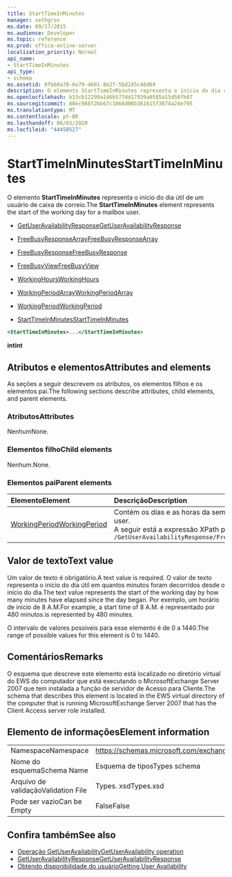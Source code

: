 ```yaml
---
title: StartTimeInMinutes
manager: sethgros
ms.date: 09/17/2015
ms.audience: Developer
ms.topic: reference
ms.prod: office-online-server
localization_priority: Normal
api_name:
- StartTimeInMinutes
api_type:
- schema
ms.assetid: 0fb60a78-6e79-4601-8e2f-5bd245c46d69
description: O elemento StartTimeInMinutes representa o início do dia útil de um usuário de caixa de correio.
ms.openlocfilehash: b33cb12299a146b577dd17939a0585a15d50fb07
ms.sourcegitcommit: 88ec988f2bb67c1866d06b361615f3674a24e795
ms.translationtype: MT
ms.contentlocale: pt-BR
ms.lasthandoff: 06/03/2020
ms.locfileid: "44458527"
---
```

# <a name="starttimeinminutes"></a><span data-ttu-id="6ae51-103">StartTimeInMinutes</span><span class="sxs-lookup"><span data-stu-id="6ae51-103">StartTimeInMinutes</span></span>

<span data-ttu-id="6ae51-104">O elemento **StartTimeInMinutes** representa o início do dia útil de um usuário de caixa de correio.</span><span class="sxs-lookup"><span data-stu-id="6ae51-104">The **StartTimeInMinutes** element represents the start of the working day for a mailbox user.</span></span> 
  
- [<span data-ttu-id="6ae51-105">GetUserAvailabilityResponse</span><span class="sxs-lookup"><span data-stu-id="6ae51-105">GetUserAvailabilityResponse</span></span>](getuseravailabilityresponse.md)
  
- [<span data-ttu-id="6ae51-106">FreeBusyResponseArray</span><span class="sxs-lookup"><span data-stu-id="6ae51-106">FreeBusyResponseArray</span></span>](freebusyresponsearray.md)
  
- [<span data-ttu-id="6ae51-107">FreeBusyResponse</span><span class="sxs-lookup"><span data-stu-id="6ae51-107">FreeBusyResponse</span></span>](freebusyresponse.md)
  
- [<span data-ttu-id="6ae51-108">FreeBusyView</span><span class="sxs-lookup"><span data-stu-id="6ae51-108">FreeBusyView</span></span>](freebusyview.md)
  
- [<span data-ttu-id="6ae51-109">WorkingHours</span><span class="sxs-lookup"><span data-stu-id="6ae51-109">WorkingHours</span></span>](workinghours-ex15websvcsotherref.md)
  
- [<span data-ttu-id="6ae51-110">WorkingPeriodArray</span><span class="sxs-lookup"><span data-stu-id="6ae51-110">WorkingPeriodArray</span></span>](workingperiodarray.md)
  
- [<span data-ttu-id="6ae51-111">WorkingPeriod</span><span class="sxs-lookup"><span data-stu-id="6ae51-111">WorkingPeriod</span></span>](workingperiod.md)
  
- [<span data-ttu-id="6ae51-112">StartTimeInMinutes</span><span class="sxs-lookup"><span data-stu-id="6ae51-112">StartTimeInMinutes</span></span>](starttimeinminutes.md)
  
```xml
<StartTimeInMinutes>...</StartTimeInMinutes>
```

<span data-ttu-id="6ae51-113">**int**</span><span class="sxs-lookup"><span data-stu-id="6ae51-113">**int**</span></span>

## <a name="attributes-and-elements"></a><span data-ttu-id="6ae51-114">Atributos e elementos</span><span class="sxs-lookup"><span data-stu-id="6ae51-114">Attributes and elements</span></span>

<span data-ttu-id="6ae51-115">As seções a seguir descrevem os atributos, os elementos filhos e os elementos pai.</span><span class="sxs-lookup"><span data-stu-id="6ae51-115">The following sections describe attributes, child elements, and parent elements.</span></span>
  
### <a name="attributes"></a><span data-ttu-id="6ae51-116">Atributos</span><span class="sxs-lookup"><span data-stu-id="6ae51-116">Attributes</span></span>

<span data-ttu-id="6ae51-117">Nenhum</span><span class="sxs-lookup"><span data-stu-id="6ae51-117">None.</span></span>
  
### <a name="child-elements"></a><span data-ttu-id="6ae51-118">Elementos filho</span><span class="sxs-lookup"><span data-stu-id="6ae51-118">Child elements</span></span>

<span data-ttu-id="6ae51-119">Nenhum.</span><span class="sxs-lookup"><span data-stu-id="6ae51-119">None.</span></span>
  
### <a name="parent-elements"></a><span data-ttu-id="6ae51-120">Elementos pai</span><span class="sxs-lookup"><span data-stu-id="6ae51-120">Parent elements</span></span>

|<span data-ttu-id="6ae51-121">**Elemento**</span><span class="sxs-lookup"><span data-stu-id="6ae51-121">**Element**</span></span>|<span data-ttu-id="6ae51-122">**Descrição**</span><span class="sxs-lookup"><span data-stu-id="6ae51-122">**Description**</span></span>|
|:-----|:-----|
|[<span data-ttu-id="6ae51-123">WorkingPeriod</span><span class="sxs-lookup"><span data-stu-id="6ae51-123">WorkingPeriod</span></span>](workingperiod.md) <br/> |<span data-ttu-id="6ae51-124">Contém os dias e as horas da semana de trabalho do usuário da caixa de correio.</span><span class="sxs-lookup"><span data-stu-id="6ae51-124">Contains the work week days and hours of the mailbox user.</span></span>  <br/> <span data-ttu-id="6ae51-125">A seguir está a expressão XPath para este elemento:</span><span class="sxs-lookup"><span data-stu-id="6ae51-125">The following is the XPath expression to this element:</span></span>  <br/>  `/GetUserAvailabilityResponse/FreeBusyResponseArray/FreeBusyResponse/FreeBusyView/WorkingHours/WorkingPeriodArray/WorkingPeriod` <br/> |
   
## <a name="text-value"></a><span data-ttu-id="6ae51-126">Valor de texto</span><span class="sxs-lookup"><span data-stu-id="6ae51-126">Text value</span></span>

<span data-ttu-id="6ae51-127">Um valor de texto é obrigatório.</span><span class="sxs-lookup"><span data-stu-id="6ae51-127">A text value is required.</span></span> <span data-ttu-id="6ae51-128">O valor de texto representa o início do dia útil em quantos minutos foram decorridos desde o início do dia.</span><span class="sxs-lookup"><span data-stu-id="6ae51-128">The text value represents the start of the working day by how many minutes have elapsed since the day began.</span></span> <span data-ttu-id="6ae51-129">Por exemplo, um horário de início de 8 A.M.</span><span class="sxs-lookup"><span data-stu-id="6ae51-129">For example, a start time of 8 A.M.</span></span> <span data-ttu-id="6ae51-130">é representado por 480 minutos.</span><span class="sxs-lookup"><span data-stu-id="6ae51-130">is represented by 480 minutes.</span></span>
  
<span data-ttu-id="6ae51-131">O intervalo de valores possíveis para esse elemento é de 0 a 1440.</span><span class="sxs-lookup"><span data-stu-id="6ae51-131">The range of possible values for this element is 0 to 1440.</span></span>
  
## <a name="remarks"></a><span data-ttu-id="6ae51-132">Comentários</span><span class="sxs-lookup"><span data-stu-id="6ae51-132">Remarks</span></span>

<span data-ttu-id="6ae51-133">O esquema que descreve este elemento está localizado no diretório virtual do EWS do computador que está executando o MicrosoftExchange Server 2007 que tem instalada a função de servidor de Acesso para Cliente.</span><span class="sxs-lookup"><span data-stu-id="6ae51-133">The schema that describes this element is located in the EWS virtual directory of the computer that is running MicrosoftExchange Server 2007 that has the Client Access server role installed.</span></span>
  
## <a name="element-information"></a><span data-ttu-id="6ae51-134">Elemento de informações</span><span class="sxs-lookup"><span data-stu-id="6ae51-134">Element information</span></span>

|||
|:-----|:-----|
|<span data-ttu-id="6ae51-135">Namespace</span><span class="sxs-lookup"><span data-stu-id="6ae51-135">Namespace</span></span>  <br/> |https://schemas.microsoft.com/exchange/services/2006/types  <br/> |
|<span data-ttu-id="6ae51-136">Nome do esquema</span><span class="sxs-lookup"><span data-stu-id="6ae51-136">Schema Name</span></span>  <br/> |<span data-ttu-id="6ae51-137">Esquema de tipos</span><span class="sxs-lookup"><span data-stu-id="6ae51-137">Types schema</span></span>  <br/> |
|<span data-ttu-id="6ae51-138">Arquivo de validação</span><span class="sxs-lookup"><span data-stu-id="6ae51-138">Validation File</span></span>  <br/> |<span data-ttu-id="6ae51-139">Types. xsd</span><span class="sxs-lookup"><span data-stu-id="6ae51-139">Types.xsd</span></span>  <br/> |
|<span data-ttu-id="6ae51-140">Pode ser vazio</span><span class="sxs-lookup"><span data-stu-id="6ae51-140">Can be Empty</span></span>  <br/> |<span data-ttu-id="6ae51-141">False</span><span class="sxs-lookup"><span data-stu-id="6ae51-141">False</span></span>  <br/> |
   
## <a name="see-also"></a><span data-ttu-id="6ae51-142">Confira também</span><span class="sxs-lookup"><span data-stu-id="6ae51-142">See also</span></span>

- [<span data-ttu-id="6ae51-143">Operação GetUserAvailability</span><span class="sxs-lookup"><span data-stu-id="6ae51-143">GetUserAvailability operation</span></span>](getuseravailability-operation.md)
- [<span data-ttu-id="6ae51-144">GetUserAvailabilityResponse</span><span class="sxs-lookup"><span data-stu-id="6ae51-144">GetUserAvailabilityResponse</span></span>](getuseravailabilityresponse.md)
- [<span data-ttu-id="6ae51-145">Obtendo disponibilidade do usuário</span><span class="sxs-lookup"><span data-stu-id="6ae51-145">Getting User Availability</span></span>](https://msdn.microsoft.com/library/d4133fcb-9b0f-4e6b-aadf-a389da83516a%28Office.15%29.aspx)

